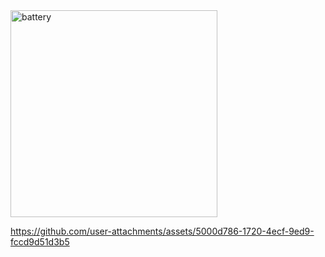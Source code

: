 


<img width="331" alt="battery" src="https://github.com/user-attachments/assets/c400a42e-b0ee-49df-8d45-3bae724336b8">

https://github.com/user-attachments/assets/5000d786-1720-4ecf-9ed9-fccd9d51d3b5
